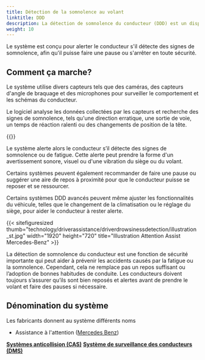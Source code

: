 ```yaml
---
title: Détection de la somnolence au volant
linktitle: DDD
description: La détection de somnolence du conducteur (DDD) est un dispositif de sécurité présent dans certains véhicules modernes qui utilise divers capteurs et algorithmes pour surveiller le niveau de vigilance du conducteur et détecter les signes de somnolence ou de fatigue.
weight: 10
---
```

<!-- markdownlint-disable MD033 -->

Le système est conçu pour alerter le conducteur s'il détecte des signes de somnolence, afin qu'il puisse faire une pause ou s'arrêter en toute sécurité.

## Comment ça marche?

Le système utilise divers capteurs tels que des caméras, des capteurs d'angle de braquage et des microphones pour surveiller le comportement et les schémas du conducteur.

Le logiciel analyse les données collectées par les capteurs et recherche des signes de somnolence, tels qu'une direction erratique, une sortie de voie, un temps de réaction ralenti ou des changements de position de la tête.

{{<evkxdisplayaddarticle />}}

Le système alerte alors le conducteur s’il détecte des signes de somnolence ou de fatigue. Cette alerte peut prendre la forme d'un avertissement sonore, visuel ou d'une vibration du siège ou du volant.

Certains systèmes peuvent également recommander de faire une pause ou suggérer une aire de repos à proximité pour que le conducteur puisse se reposer et se ressourcer.

Certains systèmes DDD avancés peuvent même ajuster les fonctionnalités du véhicule, telles que le changement de la climatisation ou le réglage du siège, pour aider le conducteur à rester alerte.

{{< sitefiguresized thumb="technology/driverassistance/driverdrowsinessdetection/illustration_st.jpg" width="1920" height="720" title="Illustration Attention Assist Mercedes-Benz" >}}

La détection de somnolence du conducteur est une fonction de sécurité importante qui peut aider à prévenir les accidents causés par la fatigue ou la somnolence. Cependant, cela ne remplace pas un repos suffisant ou l’adoption de bonnes habitudes de conduite. Les conducteurs doivent toujours s’assurer qu’ils sont bien reposés et alertes avant de prendre le volant et faire des pauses si nécessaire.

## Dénomination du système

Les fabricants donnent au système différents noms

- Assistance à l'attention ([Mercedes Benz](../../../models/mercedes/))

<div class="mt-3 mb-3">
     <a href="../collisionavoidancesystems/" class="text-decoration-none text-black"><strong><i class="bi-arrow-left"></i> Systèmes anticollision (CAS)</strong></a>
     <a href="../drivermonitoringsystem/" class="text-decoration-none text-black float-end"><strong>Système de surveillance des conducteurs (DMS) <i class="bi-arrow-right"></i></strong></a>
</div>